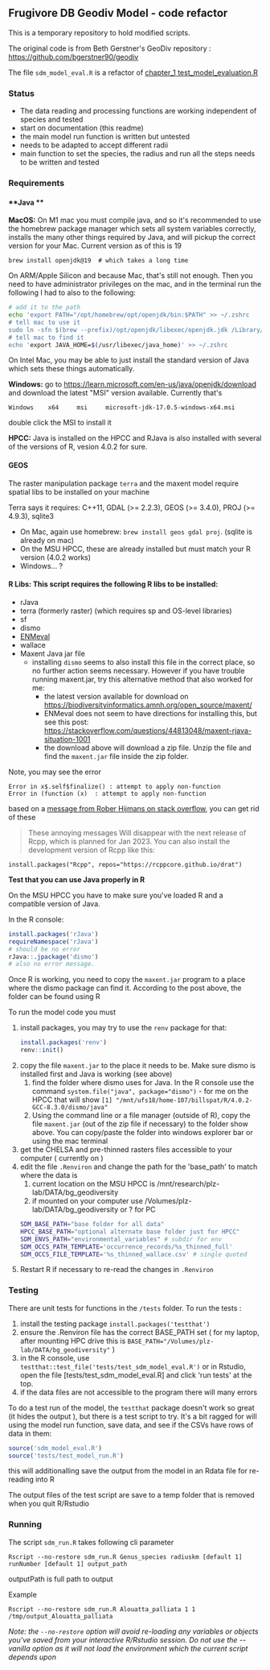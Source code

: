 ## Frugivore DB Geodiv Model - code refactor

This is a temporary repository to hold modified scripts. 

The original code is from Beth Gerstner's GeoDiv repository : https://github.com/bgerstner90/geodiv

The file `sdm_model_eval.R` is a refactor of [chapter_1 test_model_evaluation.R](https://github.com/bgerstner90/geodiv/blob/master/chapter_1/rcode/test_model_evaluation.R#L91)

### Status

- The data reading and processing functions are working independent of species and tested
- start on documentation (this readme)
- the main model run function is written but untested
- needs to be adapted to accept different radii
- main function to set the species, the radius and run all the steps needs to be written and tested

### Requirements

#### **Java **

**MacOS:**  On M1 mac you must compile java, and so it's recommended to use the homebrew package manager which sets all system variables correctly, installs the many other things required by Java, and will pickup the correct version for your Mac.  Current version as of this is 19

 `brew install openjdk@19  # which takes a long time`

On ARM/Apple Silicon and because Mac, that's still not enough.  Then you need to have administrator privileges on the mac, and in the terminal run the following I had to also to the following: 

```Bash
# add it to the path
echo 'export PATH="/opt/homebrew/opt/openjdk/bin:$PATH" >> ~/.zshrc
# tell mac to use it 
sudo ln -sfn $(brew --prefix)/opt/openjdk/libexec/openjdk.jdk /Library/Java/JavaVirtualMachines/openjdk.jdk
# tell mac to find it
echo 'export JAVA_HOME=$(/usr/libexec/java_home)' >> ~/.zshrc
```

On Intel Mac, you may be able to just install the standard version of Java which sets these things automatically. 


**Windows:**  go to https://learn.microsoft.com/en-us/java/openjdk/download and download the latest "MSI" version available.  Currently that's

`Windows 	x64 	msi 	microsoft-jdk-17.0.5-windows-x64.msi`


double click the MSI to install it

**HPCC:**  Java is installed on the HPCC and RJava is also installed with several of the versions of R, vesion 4.0.2 for sure. 

#### **GEOS** 

The raster manipulation package `terra` and the maxent model require spatial libs to be installed on your machine

Terra says it requires:  C++11, GDAL (>= 2.2.3), GEOS (>= 3.4.0), PROJ (>= 4.9.3), sqlite3

- On Mac, again use homebrew:  `brew install geos gdal proj`. (sqlite is already on mac)
- On the MSU HPCC, these are already installed but must match your R version (4.0.2 works)
- Windows... ?

#### **R Libs:** This script requires the following R libs to be installed: 

 - rJava
 - terra (formerly raster) (which requires sp and OS-level libraries)
 - sf
 - dismo
 - [ENMeval](https://jamiemkass.github.io/ENMeval/index.html)
 - wallace
 - Maxent Java jar file
    - installing `dismo` seems to also install this file in the correct place, so no further action seems necessary.  However if you have trouble running maxent.jar, try this alternative method that also worked for me: 
        - the latest version available for download on https://biodiversityinformatics.amnh.org/open_source/maxent/  
        - ENMeval does not seem to have directions for installing this, but see this post: https://stackoverflow.com/questions/44813048/maxent-rjava-situation-1001
        - the download above will download a zip file.  Unzip the file and find the `maxent.jar` file inside the zip folder.   
  

Note, you may see the error

```
Error in x$.self$finalize() : attempt to apply non-function
Error in (function (x)  : attempt to apply non-function
```



based on a [message from Rober Hijmans on stack overflow](https://stackoverflow.com/questions/65556253/r-raster-selffinalize-error-causing-failure), you can get rid of these 

> These annoying messages Will disappear with the next release of Rcpp, which is planned for 
> Jan 2023. You can also install the development version of Rcpp like this:

`install.packages("Rcpp", repos="https://rcppcore.github.io/drat")`


**Test that you can use Java properly in R**

On the MSU HPCC you have to make sure you've loaded R and a compatible version of Java. 

In the R console: 

```R 
install.packages('rJava')
requireNamespace('rJava')
# should be no error
rJava::.jpackage('dismo')
# also no error message. 
```

Once R is working, you need to copy the `maxent.jar` program to a place where the dismo package can find it.   According to the post above, the folder can be found using R 

To run the model code you must

1. install packages, you may try to use the `renv` package for that: 
   ```R
   install.packages('renv')
   renv::init()
   ```
1. copy the file `maxent.jar` to the place it needs to be.  Make sure dismo is installed first and Java is working (see above)
    1. find the folder where dismo uses for Java.  In the R console use the command `system.file("java", package="dismo")` - for me on the HPCC that will show `[1] "/mnt/ufs18/home-107/billspat/R/4.0.2-GCC-8.3.0/dismo/java"`
    1. Using the command line or a file manager (outside of R), copy the file `maxent.jar` (out of the zip file if necessary) to the folder show above.  You can copy/paste the folder into windows explorer bar or using the mac terminal
1. get the CHELSA and pre-thinned rasters files accessible to your computer ( currently on ) 
1. edit the file `.Renviron` and change the path for the 'base_path' to match where the data is
    1. current location on the MSU HPCC is /mnt/research/plz-lab/DATA/bg_geodiversity
    1. if mounted on your computer use /Volumes/plz-lab/DATA/bg_geodiversity or ? for PC
    ```bash
    SDM_BASE_PATH="base folder for all data"
    HPCC_BASE_PATH="optional alternate base folder just for HPCC"
    SDM_ENVS_PATH="environmental_variables" # subdir for env
    SDM_OCCS_PATH_TEMPLATE='occurrence_records/%s_thinned_full'
    SDM_OCCS_FILE_TEMPLATE='%s_thinned_wallace.csv' # single quoted
    ```
1. Restart R if necessary to re-read the changes in `.Renviron`


### Testing

There are unit tests for functions in the `/tests` folder.  To run the tests : 


1. install the testing package `install.packages('testthat')`
1. ensure the .Renviron file has the correct BASE_PATH set ( for my laptop, after mounting HPC drive this is `BASE_PATH="/Volumes/plz-lab/DATA/bg_geodiversity"` )
1. in the R console, use `testthat::test_file('tests/test_sdm_model_eval.R')` or in Rstudio, open the file [tests/test_sdm_model_eval.R] and click 'run tests' at the top. 
1. if the data files are not accessible to the program there will many errors

To do a test run of the model, the `testthat` package doesn't work so great (it hides the output ), but there is a test script to try.  It's a bit ragged for will using the model run function, save data, and see if the CSVs have rows of data in them:

```R
source('sdm_model_eval.R')
source('tests/test_model_run.R')
```

this will additionalling save the output from the model in an Rdata file for re-reading into R

The output files of the test script are save to a temp folder that is removed when you quit R/Rstudio

### Running 

The script `sdm_run.R` takes following cli parameter

  `Rscript --no-restore sdm_run.R Genus_species radiuskm [default 1] runNumber [default 1] output_path` 
  
  outputPath is full path to output

  
Example

`Rscript --no-restore sdm_run.R Alouatta_palliata 1 1 /tmp/output_Alouatta_palliata`


*Note: the `--no-restore` option will avoid re-loading any variables or objects you've saved from your interactive R/Rstudio session.  Do not use the --vanilla option as it will not load the environment which the current script depends upon*





